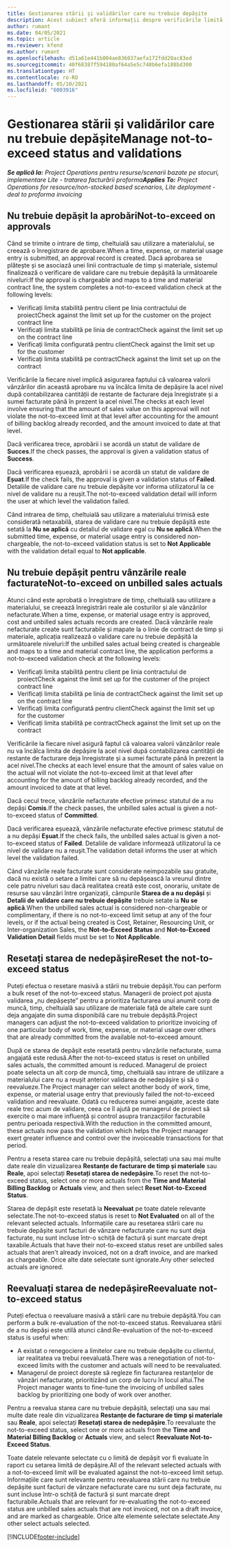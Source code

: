 ```yaml
---
title: Gestionarea stării și validărilor care nu trebuie depășite
description: Acest subiect oferă informații despre verificările limită de nedepășit efectuate în Project Operations.
author: rumant
ms.date: 04/05/2021
ms.topic: article
ms.reviewer: kfend
ms.author: rumant
ms.openlocfilehash: d51a61e441b004ae836037aefa172fdd20ac83ed
ms.sourcegitcommit: 40f68387f594180af64a5e5c748b6efa188bd300
ms.translationtype: HT
ms.contentlocale: ro-RO
ms.lasthandoff: 05/10/2021
ms.locfileid: "6003916"
---
```

# <a name="manage-not-to-exceed-status-and-validations"></a><span data-ttu-id="67e21-103">Gestionarea stării și validărilor care nu trebuie depășite</span><span class="sxs-lookup"><span data-stu-id="67e21-103">Manage not-to-exceed status and validations</span></span> 

<span data-ttu-id="67e21-104">_**Se aplică la:** Project Operations pentru resurse/scenarii bazate pe stocuri, implementare Lite - tratarea facturării proforma_</span><span class="sxs-lookup"><span data-stu-id="67e21-104">_**Applies To:** Project Operations for resource/non-stocked based scenarios, Lite deployment - deal to proforma invoicing_</span></span>

## <a name="not-to-exceed-on-approvals"></a><span data-ttu-id="67e21-105">Nu trebuie depășit la aprobări</span><span class="sxs-lookup"><span data-stu-id="67e21-105">Not-to-exceed on approvals</span></span>

<span data-ttu-id="67e21-106">Când se trimite o intrare de timp, cheltuială sau utilizare a materialului, se creează o înregistrare de aprobare.</span><span class="sxs-lookup"><span data-stu-id="67e21-106">When a time, expense, or material usage entry is submitted, an approval record is created.</span></span> <span data-ttu-id="67e21-107">Dacă aprobarea se plătește și se asociază unei linii contractuale de timp și materiale, sistemul finalizează o verificare de validare care nu trebuie depășită la următoarele niveluri:</span><span class="sxs-lookup"><span data-stu-id="67e21-107">If the approval is chargeable and maps to a time and material contract line, the system completes a not-to-exceed validation check at the following levels:</span></span>

  - <span data-ttu-id="67e21-108">Verificați limita stabilită pentru client pe linia contractului de proiect</span><span class="sxs-lookup"><span data-stu-id="67e21-108">Check against the limit set up for the customer on the project contract line</span></span>
  - <span data-ttu-id="67e21-109">Verificați limita stabilită pe linia de contract</span><span class="sxs-lookup"><span data-stu-id="67e21-109">Check against the limit set up on the contract line</span></span>
  - <span data-ttu-id="67e21-110">Verificați limita configurată pentru client</span><span class="sxs-lookup"><span data-stu-id="67e21-110">Check against the limit set up for the customer</span></span>
  - <span data-ttu-id="67e21-111">Verificați limita stabilită pe contract</span><span class="sxs-lookup"><span data-stu-id="67e21-111">Check against the limit set up on the contract</span></span>

<span data-ttu-id="67e21-112">Verificările la fiecare nivel implică asigurarea faptului că valoarea valorii vânzărilor din această aprobare nu va încălca limita de depășire la acel nivel după contabilizarea cantității de restante de facturare deja înregistrate și a sumei facturate până în prezent la acel nivel.</span><span class="sxs-lookup"><span data-stu-id="67e21-112">The checks at each level involve ensuring that the amount of sales value on this approval will not violate the not-to-exceed limit at that level after accounting for the amount of billing backlog already recorded, and the amount invoiced to date at that level.</span></span>

<span data-ttu-id="67e21-113">Dacă verificarea trece, aprobării i se acordă un statut de validare de **Succes**.</span><span class="sxs-lookup"><span data-stu-id="67e21-113">If the check passes, the approval is given a validation status of **Success**.</span></span>

<span data-ttu-id="67e21-114">Dacă verificarea eșuează, aprobării i se acordă un statut de validare de **Eșuat**.</span><span class="sxs-lookup"><span data-stu-id="67e21-114">If the check fails, the approval is given a validation status of **Failed**.</span></span> <span data-ttu-id="67e21-115">Detaliile de validare care nu trebuie depășite vor informa utilizatorul la ce nivel de validare nu a reușit.</span><span class="sxs-lookup"><span data-stu-id="67e21-115">The not-to-exceed validation detail will inform the user at which level the validation failed.</span></span>

<span data-ttu-id="67e21-116">Când intrarea de timp, cheltuială sau utilizare a materialului trimisă este considerată netaxabilă, starea de validare care nu trebuie depășită este setată la **Nu se aplică** cu detaliul de validare egal cu **Nu se aplică**.</span><span class="sxs-lookup"><span data-stu-id="67e21-116">When the submitted time, expense, or material usage entry is considered non-chargeable, the not-to-exceed validation status is set to **Not Applicable** with the validation detail equal to **Not applicable**.</span></span>

## <a name="not-to-exceed-on-unbilled-sales-actuals"></a><span data-ttu-id="67e21-117">Nu trebuie depășit pentru vânzările reale facturate</span><span class="sxs-lookup"><span data-stu-id="67e21-117">Not-to-exceed on unbilled sales actuals</span></span>

<span data-ttu-id="67e21-118">Atunci când este aprobată o înregistrare de timp, cheltuială sau utilizare a materialului, se creează înregistrări reale ale costurilor și ale vânzărilor nefacturate.</span><span class="sxs-lookup"><span data-stu-id="67e21-118">When a time, expense, or material usage entry is approved, cost and unbilled sales actuals records are created.</span></span> <span data-ttu-id="67e21-119">Dacă vânzările reale nefacturate create sunt facturabile și mapate la o linie de contract de timp și materiale, aplicația realizează o validare care nu trebuie depășită la următoarele niveluri:</span><span class="sxs-lookup"><span data-stu-id="67e21-119">If the unbilled sales actual being created is chargeable and maps to a time and material contract line, the application performs a not-to-exceed validation check at the following levels:</span></span>

  - <span data-ttu-id="67e21-120">Verificați limita stabilită pentru client pe linia contractului de proiect</span><span class="sxs-lookup"><span data-stu-id="67e21-120">Check against the limit set up for the customer of the project contract line</span></span>
  - <span data-ttu-id="67e21-121">Verificați limita stabilită pe linia de contract</span><span class="sxs-lookup"><span data-stu-id="67e21-121">Check against the limit set up on the contract line</span></span>
  - <span data-ttu-id="67e21-122">Verificați limita configurată pentru client</span><span class="sxs-lookup"><span data-stu-id="67e21-122">Check against the limit set up for the customer</span></span>
  - <span data-ttu-id="67e21-123">Verificați limita stabilită pe contract</span><span class="sxs-lookup"><span data-stu-id="67e21-123">Check against the limit set up on the contract</span></span>

<span data-ttu-id="67e21-124">Verificările la fiecare nivel asigură faptul că valoarea valorii vânzărilor reale nu va încălca limita de depășire la acel nivel după contabilizarea cantității de restante de facturare deja înregistrate și a sumei facturate până în prezent la acel nivel.</span><span class="sxs-lookup"><span data-stu-id="67e21-124">The checks at each level ensure that the amount of sales value on the actual will not violate the not-to-exceed limit at that level after accounting for the amount of billing backlog already recorded, and the amount invoiced to date at that level.</span></span>

<span data-ttu-id="67e21-125">Dacă cecul trece, vânzările nefacturate efective primesc statutul de a nu depăși **Comis**.</span><span class="sxs-lookup"><span data-stu-id="67e21-125">If the check passes, the unbilled sales actual is given a not-to-exceed status of **Committed**.</span></span>

<span data-ttu-id="67e21-126">Dacă verificarea eșuează, vânzările nefacturate efective primesc statutul de a nu depăși **Eșuat**.</span><span class="sxs-lookup"><span data-stu-id="67e21-126">If the check fails, the unbilled sales actual is given a not-to-exceed status of **Failed**.</span></span> <span data-ttu-id="67e21-127">Detaliile de validare informează utilizatorul la ce nivel de validare nu a reușit.</span><span class="sxs-lookup"><span data-stu-id="67e21-127">The validation detail informs the user at which level the validation failed.</span></span>

<span data-ttu-id="67e21-128">Când vânzările reale facturate sunt considerate neimpozabile sau gratuite, dacă nu există o setare a limitei care să nu depășească la vreunul dintre cele patru niveluri sau dacă realitatea creată este cost, onorariu, unitate de resurse sau vânzări între organizații, câmpurile **Starea de a nu depăși** și **Detalii de validare care nu trebuie depășite** trebuie setate la **Nu se aplică**.</span><span class="sxs-lookup"><span data-stu-id="67e21-128">When the unbilled sales actual is considered non-chargeable or complimentary, if there is no not-to-exceed limit setup at any of the four levels, or if the actual being created is Cost, Retainer, Resourcing Unit, or Inter-organization Sales, the **Not-to-Exceed Status** and **Not-to-Exceed Validation Detail** fields must be set to **Not Applicable**.</span></span>

## <a name="reset-the-not-to-exceed-status"></a><span data-ttu-id="67e21-129">Resetați starea de nedepășire</span><span class="sxs-lookup"><span data-stu-id="67e21-129">Reset the not-to-exceed status</span></span>

<span data-ttu-id="67e21-130">Puteți efectua o resetare masivă a stării nu trebuie depășit.</span><span class="sxs-lookup"><span data-stu-id="67e21-130">You can perform a bulk reset of the not-to-exceed status.</span></span> <span data-ttu-id="67e21-131">Managerii de proiect pot ajusta validarea „nu depășește” pentru a prioritiza facturarea unui anumit corp de muncă, timp, cheltuială sau utilizare de materiale față de altele care sunt deja angajate din suma disponibilă care nu trebuie depășită.</span><span class="sxs-lookup"><span data-stu-id="67e21-131">Project managers can adjust the not-to-exceed validation to prioritize invoicing of one particular body of work, time, expense, or material usage over others that are already committed from the available not-to-exceed amount.</span></span>

<span data-ttu-id="67e21-132">După ce starea de depășit este resetată pentru vânzările nefacturate, suma angajată este redusă.</span><span class="sxs-lookup"><span data-stu-id="67e21-132">After the not-to-exceed status is reset on unbilled sales actuals, the committed amount is reduced.</span></span> <span data-ttu-id="67e21-133">Managerul de proiect poate selecta un alt corp de muncă, timp, cheltuială sau intrare de utilizare a materialului care nu a reușit anterior validarea de nedepășire și să o reevalueze.</span><span class="sxs-lookup"><span data-stu-id="67e21-133">The Project manager can select another body of work, time, expense, or material usage entry that previously failed the not-to-exceed validation and reevaluate.</span></span> <span data-ttu-id="67e21-134">Odată cu reducerea sumei angajate, aceste date reale trec acum de validare, ceea ce îl ajută pe managerul de proiect să exercite o mai mare influență și control asupra tranzacțiilor facturabile pentru perioada respectivă.</span><span class="sxs-lookup"><span data-stu-id="67e21-134">With the reduction in the committed amount, these actuals now pass the validation which helps the Project manager exert greater influence and control over the invoiceable transactions for that period.</span></span>

<span data-ttu-id="67e21-135">Pentru a reseta starea care nu trebuie depășită, selectați una sau mai multe date reale din vizualizarea **Restanțe de facturare de timp și materiale** sau **Reale**, apoi selectați **Resetați starea de nedepășire**.</span><span class="sxs-lookup"><span data-stu-id="67e21-135">To reset the not-to-exceed status, select one or more actuals from the **Time and Material Billing Backlog** or **Actuals** view, and then select **Reset Not-to-Exceed Status**.</span></span>

<span data-ttu-id="67e21-136">Starea de depășit este resetată la **Neevaluat** pe toate datele relevante selectate.</span><span class="sxs-lookup"><span data-stu-id="67e21-136">The not-to-exceed status is reset to **Not Evaluated** on all of the relevant selected actuals.</span></span> <span data-ttu-id="67e21-137">Informațiile care au resetarea stării care nu trebuie depășite sunt facturi de vânzare nefacturate care nu sunt deja facturate, nu sunt incluse într-o schiță de factură și sunt marcate drept taxabile.</span><span class="sxs-lookup"><span data-stu-id="67e21-137">Actuals that have their not-to-exceed status reset are unbilled sales actuals that aren't already invoiced, not on a draft invoice, and are marked as chargeable.</span></span> <span data-ttu-id="67e21-138">Orice alte date selectate sunt ignorate.</span><span class="sxs-lookup"><span data-stu-id="67e21-138">Any other selected actuals are ignored.</span></span>

## <a name="reevaluate-not-to-exceed-status"></a><span data-ttu-id="67e21-139">Reevaluați starea de nedepășire</span><span class="sxs-lookup"><span data-stu-id="67e21-139">Reevaluate not-to-exceed status</span></span>

<span data-ttu-id="67e21-140">Puteți efectua o reevaluare masivă a stării care nu trebuie depășită.</span><span class="sxs-lookup"><span data-stu-id="67e21-140">You can perform a bulk re-evaluation of the not-to-exceed status.</span></span> <span data-ttu-id="67e21-141">Reevaluarea stării de a nu depăși este utilă atunci când:</span><span class="sxs-lookup"><span data-stu-id="67e21-141">Re-evaluation of the not-to-exceed status is useful when:</span></span>

  - <span data-ttu-id="67e21-142">A existat o renegociere a limitelor care nu trebuie depășite cu clientul, iar realitatea va trebui reevaluată.</span><span class="sxs-lookup"><span data-stu-id="67e21-142">There was a renegotiation of not-to-exceed limits with the customer and actuals will need to be reevaluated.</span></span>
  - <span data-ttu-id="67e21-143">Managerul de proiect dorește să regleze fin facturarea restanțelor de vânzări nefacturate, prioritizând un corp de lucru în locul altui.</span><span class="sxs-lookup"><span data-stu-id="67e21-143">The Project manager wants to fine-tune the invoicing of unbilled sales backlog by prioritizing one body of work over another.</span></span>

<span data-ttu-id="67e21-144">Pentru a reevalua starea care nu trebuie depășită, selectați una sau mai multe date reale din vizualizarea **Restanțe de facturare de timp și materiale** sau **Reale**, apoi selectați **Resetați starea de nedepășire**.</span><span class="sxs-lookup"><span data-stu-id="67e21-144">To reevaluate the not-to-exceed status, select one or more actuals from the **Time and Material Billing Backlog** or **Actuals** view, and select **Reevaluate Not-to-Exceed Status**.</span></span>

<span data-ttu-id="67e21-145">Toate datele relevante selectate cu o limită de depășit vor fi evaluate în raport cu setarea limită de depășire.</span><span class="sxs-lookup"><span data-stu-id="67e21-145">All of the relevant selected actuals with a not-to-exceed limit will be evaluated against the not-to-exceed limit setup.</span></span> <span data-ttu-id="67e21-146">Informațiile care sunt relevante pentru reevaluarea stării care nu trebuie depășite sunt facturi de vânzare nefacturate care nu sunt deja facturate, nu sunt incluse într-o schiță de factură și sunt marcate drept facturabile.</span><span class="sxs-lookup"><span data-stu-id="67e21-146">Actuals that are relevant for re-evaluating the not-to-exceed status are unbilled sales actuals that are not invoiced, not on a draft invoice, and are marked as chargeable.</span></span> <span data-ttu-id="67e21-147">Orice alte elemente selectate selectate.</span><span class="sxs-lookup"><span data-stu-id="67e21-147">Any other select actuals selected.</span></span>


[!INCLUDE[footer-include](../../includes/footer-banner.md)]
